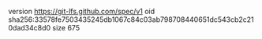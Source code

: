 version https://git-lfs.github.com/spec/v1
oid sha256:33578fe7503435245db1067c84c03ab798708440651dc543cb2c210dad34c8d0
size 675
